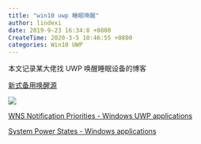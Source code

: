 ```yaml
---
title: "win10 uwp 睡眠唤醒"
author: lindexi
date: 2019-9-23 16:34:8 +0800
CreateTime: 2020-3-5 10:46:55 +0800
categories: Win10 UWP
---
```


本文记录某大佬找 UWP 唤醒睡眠设备的博客

<!--more-->


<!-- csdn -->

[新式备用唤醒源](https://docs.microsoft.com/zh-cn/windows-hardware/design/device-experiences/modern-standby-wake-sources )

<!-- ![](image/win10 uwp 睡眠唤醒/win10 uwp 睡眠唤醒0.png) -->

![](https://i.loli.net/2019/09/23/GHXaxLmZokNJcDV.jpg)

[WNS Notification Priorities - Windows UWP applications](https://docs.microsoft.com/en-us/windows/uwp/design/shell/tiles-and-notifications/wns-notification-priorities )

[System Power States - Windows applications](https://docs.microsoft.com/en-us/windows/win32/power/system-power-states )

